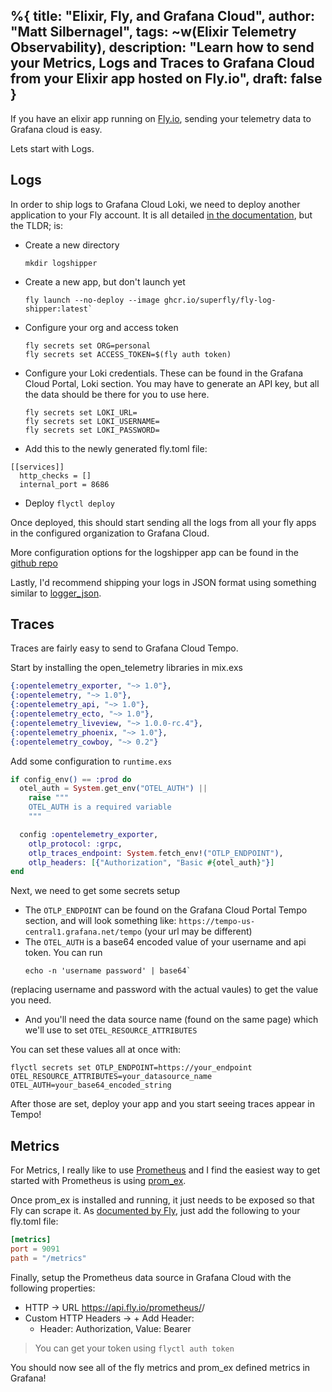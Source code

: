 %{
  title: "Elixir, Fly, and Grafana Cloud",
  author: "Matt Silbernagel",
  tags: ~w(Elixir Telemetry Observability),
  description: "Learn how to send your Metrics, Logs and Traces to Grafana Cloud from your Elixir app hosted on Fly.io",
  draft: false
}
---

If you have an elixir app running on [Fly.io](https://fly.io/docs/elixir/getting-started/), sending your telemetry data to Grafana cloud is easy.

Lets start with Logs.

## Logs
In order to ship logs to Grafana Cloud Loki, we need to deploy another application to your Fly account. It is all detailed [in the documentation](https://fly.io/docs/going-to-production/monitoring/exporting-logs/), but the TLDR; is:
* Create a new directory 
  ```
  mkdir logshipper
  ```
* Create a new app, but don't launch yet
  ```
  fly launch --no-deploy --image ghcr.io/superfly/fly-log-shipper:latest`
  ```
* Configure your org and access token
  ```
  fly secrets set ORG=personal
  fly secrets set ACCESS_TOKEN=$(fly auth token)
  ```
* Configure your Loki credentials. These can be found in the Grafana Cloud Portal, Loki section. You may have to generate an API key, but all the data should be there for you to use here.
  ```
  fly secrets set LOKI_URL=
  fly secrets set LOKI_USERNAME=
  fly secrets set LOKI_PASSWORD=
  ```
* Add this to the newly generated fly.toml file:
```
[[services]]
  http_checks = []
  internal_port = 8686
```
* Deploy `flyctl deploy`

Once deployed, this should start sending all the logs from all your fly apps in the configured organization to Grafana Cloud.

More configuration options for the logshipper app can be found in the [github repo](https://github.com/superfly/fly-log-shipper#provider-configuration)

Lastly, I'd recommend shipping your logs in JSON format using something similar to [logger_json](https://hex.pm/packages/logger_json). 

## Traces
Traces are fairly easy to send to Grafana Cloud Tempo.

Start by installing the open_telemetry libraries in mix.exs
```elixir
{:opentelemetry_exporter, "~> 1.0"},
{:opentelemetry, "~> 1.0"},
{:opentelemetry_api, "~> 1.0"},
{:opentelemetry_ecto, "~> 1.0"},
{:opentelemetry_liveview, "~> 1.0.0-rc.4"},
{:opentelemetry_phoenix, "~> 1.0"},
{:opentelemetry_cowboy, "~> 0.2"}
```

Add some configuration to `runtime.exs`
```elixir
if config_env() == :prod do
  otel_auth = System.get_env("OTEL_AUTH") ||
    raise """
    OTEL_AUTH is a required variable
    """

  config :opentelemetry_exporter,
    otlp_protocol: :grpc,
    otlp_traces_endpoint: System.fetch_env!("OTLP_ENDPOINT"),
    otlp_headers: [{"Authorization", "Basic #{otel_auth}"}]
end
```

Next, we need to get some secrets setup

* The `OTLP_ENDPOINT` can be found on the Grafana Cloud Portal Tempo section, and will look something like: `https://tempo-us-central1.grafana.net/tempo` (your url may be different)
* The `OTEL_AUTH` is a base64 encoded value of your username and api token. You can run 
  ```
  echo -n 'username password' | base64`
  ```
 (replacing username and password with the actual vaules) to get the value you need.
* And you'll need the data source name (found on the same page) which we'll use to set `OTEL_RESOURCE_ATTRIBUTES`

You can set these values all at once with:
```
flyctl secrets set OTLP_ENDPOINT=https://your_endpoint OTEL_RESOURCE_ATTRIBUTES=your_datasource_name OTEL_AUTH=your_base64_encoded_string
```

After those are set, deploy your app and you start seeing traces appear in Tempo!

## Metrics

For Metrics, I really like to use [Prometheus](https://prometheus.io/docs/introduction/overview/) and I find the easiest way to get started with Prometheus is using [prom_ex](https://hexdocs.pm/prom_ex/readme.html). 

Once prom_ex is installed and running, it just needs to be exposed so that Fly can scrape it. As [documented by Fly](https://fly.io/docs/reference/metrics/#configuration), just add the following to your fly.toml file:

```toml
[metrics]
port = 9091
path = "/metrics"
```

Finally, setup the Prometheus data source in Grafana Cloud with the following properties:
* HTTP -> URL https://api.fly.io/prometheus/<org-slug>/
* Custom HTTP Headers -> + Add Header:
  * Header: Authorization, Value: Bearer <token>

> You can get your token using  `flyctl auth token`

You should now see all of the fly metrics and prom_ex defined metrics in Grafana!

[](https://fed.brid.gy/)
